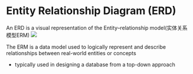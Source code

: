 # Entity Relationship Diagram (ERD)
An ERD is a visual representation of the Entity–relationship model(实体关系模型ERM) 
![](https://cdn.ttgtmedia.com/rms/onlineimages/sample_er_data_model-f.jpg)

The ERM is a data model used to logically represent and describe relationships between real-world entities or concepts
- typically used in designing a database from a top-down approach
